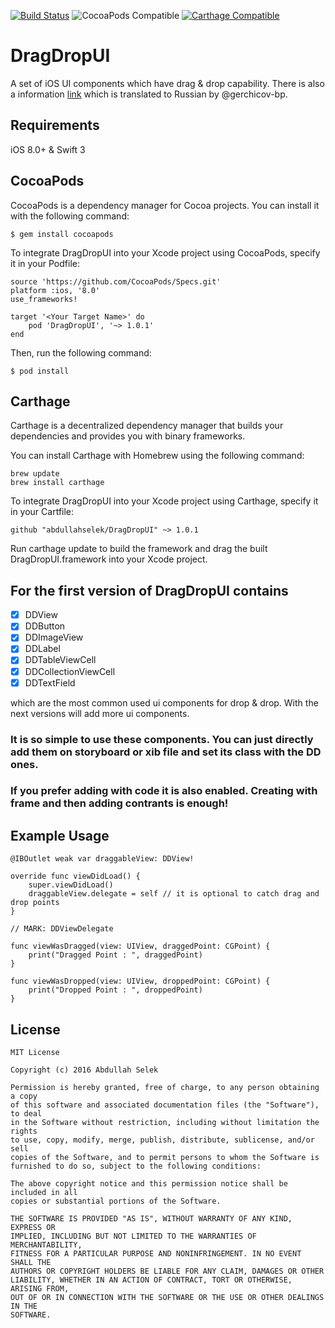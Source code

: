 [![Build Status](https://travis-ci.org/abdullahselek/DragDropUI.svg?branch=master)](https://travis-ci.org/abdullahselek/DragDropUI)
![CocoaPods Compatible](https://img.shields.io/cocoapods/v/DragDropUI.svg)
[![Carthage Compatible](https://img.shields.io/badge/Carthage-compatible-4BC51D.svg?style=flat)](https://github.com/Carthage/Carthage)

# DragDropUI
A set of iOS UI components which have drag &amp; drop capability. There is also a information [link](http://gargo.of.by/dragdropui/) which is translated to Russian by @gerchicov-bp.

## Requirements
iOS 8.0+ & Swift 3

## CocoaPods

CocoaPods is a dependency manager for Cocoa projects. You can install it with the following command:

```
$ gem install cocoapods
```

To integrate DragDropUI into your Xcode project using CocoaPods, specify it in your Podfile:

```
source 'https://github.com/CocoaPods/Specs.git'
platform :ios, '8.0'
use_frameworks!

target '<Your Target Name>' do
	pod 'DragDropUI', '~> 1.0.1'
end
```

Then, run the following command:

	$ pod install

## Carthage

Carthage is a decentralized dependency manager that builds your dependencies and provides you with binary frameworks.

You can install Carthage with Homebrew using the following command:

```
brew update
brew install carthage
```

To integrate DragDropUI into your Xcode project using Carthage, specify it in your Cartfile:

```
github "abdullahselek/DragDropUI" ~> 1.0.1
```

Run carthage update to build the framework and drag the built DragDropUI.framework into your Xcode project.

## For the first version of DragDropUI contains

- [x] DDView
- [x] DDButton
- [x] DDImageView
- [x] DDLabel
- [x] DDTableViewCell
- [x] DDCollectionViewCell
- [x] DDTextField

which are the most common used ui components for drop &amp; drop. With the next versions will add more
ui components.

### It is so simple to use these components. You can just directly add them on storyboard or xib file and set its class with the DD ones.

### If you prefer adding with code it is also enabled. Creating with frame and then adding contrants is enough!

## Example Usage

```
@IBOutlet weak var draggableView: DDView!

override func viewDidLoad() {
	super.viewDidLoad()
    draggableView.delegate = self // it is optional to catch drag and drop points
}
```

```
// MARK: DDViewDelegate

func viewWasDragged(view: UIView, draggedPoint: CGPoint) {
	print("Dragged Point : ", draggedPoint)
}

func viewWasDropped(view: UIView, droppedPoint: CGPoint) {
    print("Dropped Point : ", droppedPoint)
}
```

## License

```
MIT License

Copyright (c) 2016 Abdullah Selek

Permission is hereby granted, free of charge, to any person obtaining a copy
of this software and associated documentation files (the "Software"), to deal
in the Software without restriction, including without limitation the rights
to use, copy, modify, merge, publish, distribute, sublicense, and/or sell
copies of the Software, and to permit persons to whom the Software is
furnished to do so, subject to the following conditions:

The above copyright notice and this permission notice shall be included in all
copies or substantial portions of the Software.

THE SOFTWARE IS PROVIDED "AS IS", WITHOUT WARRANTY OF ANY KIND, EXPRESS OR
IMPLIED, INCLUDING BUT NOT LIMITED TO THE WARRANTIES OF MERCHANTABILITY,
FITNESS FOR A PARTICULAR PURPOSE AND NONINFRINGEMENT. IN NO EVENT SHALL THE
AUTHORS OR COPYRIGHT HOLDERS BE LIABLE FOR ANY CLAIM, DAMAGES OR OTHER
LIABILITY, WHETHER IN AN ACTION OF CONTRACT, TORT OR OTHERWISE, ARISING FROM,
OUT OF OR IN CONNECTION WITH THE SOFTWARE OR THE USE OR OTHER DEALINGS IN THE
SOFTWARE.
```